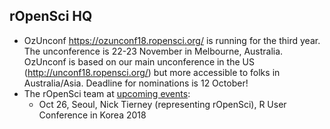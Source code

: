 ## rOpenSci HQ 

* OzUnconf <https://ozunconf18.ropensci.org/> is running for the third year. The unconference is 22-23 November in Melbourne, Australia. OzUnconf is based on our main unconference in the US (<http://unconf18.ropensci.org/>) but more accessible to folks in Australia/Asia. Deadline for nominations is 12 October!
* The rOpenSci team at [upcoming events](https://ropensci.org/community/#eventlist):
    * Oct 26, Seoul, Nick Tierney (representing rOpenSci), R User Conference in Korea 2018
